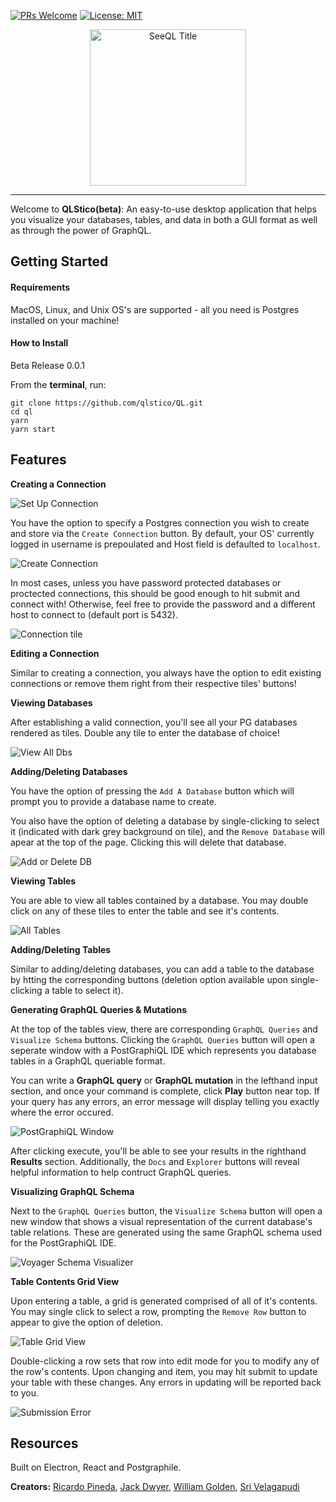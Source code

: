 [![PRs Welcome](https://img.shields.io/badge/PRs-welcome-brightgreen.svg?style=flat-square)](http://makeapullrequest.com)
[![License: MIT](https://img.shields.io/badge/License-MIT-yellow.svg)](https://opensource.org/licenses/MIT)

<p align="center">
<img width="250" alt="SeeQL Title" src="https://user-images.githubusercontent.com/46896778/60852953-00c5b980-a1c8-11e9-9c44-e5c04eff2c25.png">
</p>

---

Welcome to **QLStico(beta)**: An easy-to-use desktop application that helps you visualize your databases, tables, and data in both a GUI format as well as through the power of GraphQL.

## Getting Started

#### Requirements

MacOS, Linux, and Unix OS's are supported - all you need is Postgres installed on your machine!

#### How to Install

Beta Release 0.0.1

From the **terminal**, run:

```
git clone https://github.com/qlstico/QL.git
cd ql
yarn
yarn start

```

## Features

**Creating a Connection**

![Set Up Connection](https://user-images.githubusercontent.com/46896778/60850640-34034b00-a1be-11e9-9bef-a62221afc5f8.png)

You have the option to specify a Postgres connection you wish to create and store via the `Create Connection` button. By default, your OS' currently logged in username is prepoulated and Host field is
defaulted to `localhost`.

![Create Connection](https://user-images.githubusercontent.com/46896778/60850779-d3c0d900-a1be-11e9-8c11-97694accbdb8.png)

In most cases, unless you have password protected databases or proctected connections, this should be good enough to hit submit and connect with! Otherwise, feel free to provide the password and a different host to connect to (default port is 5432).

![Connection tile](https://user-images.githubusercontent.com/46896778/60851330-c60c5300-a1c0-11e9-97e5-ee7540e57433.png)

**Editing a Connection**

Similar to creating a connection, you always have the option to edit existing connections or remove them right from their respective tiles' buttons!

**Viewing Databases**

After establishing a valid connection, you'll see all your PG databases rendered as tiles. Double any tile to enter the database of choice!

![View All Dbs](https://user-images.githubusercontent.com/46896778/60851525-78dcb100-a1c1-11e9-8fea-3844b6641640.png)

**Adding/Deleting Databases**

You have the option of pressing the `Add A Database` button which will prompt you to provide a database name to create.

You also have the option of deleting a database by single-clicking to select it (indicated with dark grey background on tile), and the `Remove Database` will apear at the top of the page. Clicking this will delete that database.

![Add or Delete DB](https://user-images.githubusercontent.com/46896778/60851645-00c2bb00-a1c2-11e9-894d-af6fef86f4cc.png)

**Viewing Tables**

You are able to view all tables contained by a database. You may double click on any of these tiles to enter the table and see it's contents.

![All Tables](https://user-images.githubusercontent.com/46896778/60852187-97907700-a1c4-11e9-8438-a50a30c10937.png)

**Adding/Deleting Tables**

Similar to adding/deleting databases, you can add a table to the database by htting the corresponding buttons (deletion option available upon single-clicking a table to select it).

**Generating GraphQL Queries & Mutations**

At the top of the tables view, there are corresponding `GraphQL Queries` and `Visualize Schema` buttons. Clicking the `GraphQL Queries` button will open a seperate window with a PostGraphiQL IDE which represents you database tables in a GraphQL queriable format.

You can write a **GraphQL query** or **GraphQL mutation** in the lefthand input section, and once your command is complete, click **Play** button near top. If your query has any errors, an error message will display telling you exactly where the error occured.

![PostGraphiQL Window](https://user-images.githubusercontent.com/46896778/60852189-9a8b6780-a1c4-11e9-8d5c-24cc7206c218.png)

After clicking execute, you'll be able to see your results in the righthand **Results** section. Additionally, the `Docs` and `Explorer` buttons will reveal helpful information to help contruct
GraphQL queries.

**Visualizing GraphQL Schema**

Next to the `GraphQL Queries` button, the `Visualize Schema` button will open a new window that shows a visual representation of the current database's table relations. These are generated using the same GraphQL schema used for the PostGraphiQL IDE.

![Voyager Schema Visualizer](https://user-images.githubusercontent.com/46896778/60852414-9e6bb980-a1c5-11e9-9bc1-07c2534767fc.png)

**Table Contents Grid View**

Upon entering a table, a grid is generated comprised of all of it's contents. You may single click to select a row, prompting the `Remove Row` button to appear to give the option of deletion.

![Table Grid View](https://user-images.githubusercontent.com/46896778/60852582-441f2880-a1c6-11e9-82e5-1bae0064f91b.png)

Double-clicking a row sets that row into edit mode for you to modify any of the row's contents. Upon changing and item, you may hit submit to update your table with these changes. Any errors in updating will be reported back to you.

![Submission Error](https://user-images.githubusercontent.com/46896778/60852776-230b0780-a1c7-11e9-8618-6f80adbe7de7.png)

## Resources

Built on Electron, React and Postgraphile.

**Creators:** [Ricardo Pineda](http://github.com/ricardopineda93), [Jack Dwyer](https://github.com/dwyfrequency), [William Golden](https://github.com/willgolden5), [Sri Velagapudi](https://github.com/sriv97)
